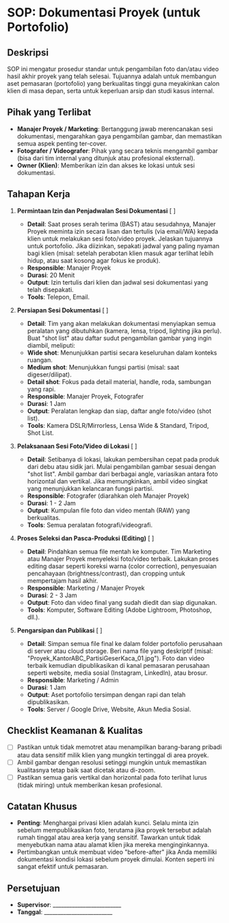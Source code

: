 # SOP: Dokumentasi Proyek (untuk Portofolio)

## Deskripsi
SOP ini mengatur prosedur standar untuk pengambilan foto dan/atau video hasil akhir proyek yang telah selesai. Tujuannya adalah untuk membangun aset pemasaran (portofolio) yang berkualitas tinggi guna meyakinkan calon klien di masa depan, serta untuk keperluan arsip dan studi kasus internal.

## Pihak yang Terlibat
- **Manajer Proyek / Marketing**: Bertanggung jawab merencanakan sesi dokumentasi, mengarahkan gaya pengambilan gambar, dan memastikan semua aspek penting ter-cover.
- **Fotografer / Videografer**: Pihak yang secara teknis mengambil gambar (bisa dari tim internal yang ditunjuk atau profesional eksternal).
- **Owner (Klien)**: Memberikan izin dan akses ke lokasi untuk sesi dokumentasi.

## Tahapan Kerja
1. **Permintaan Izin dan Penjadwalan Sesi Dokumentasi** [ ]
   - **Detail**: Saat proses serah terima (BAST) atau sesudahnya, Manajer Proyek meminta izin secara lisan dan tertulis (via email/WA) kepada klien untuk melakukan sesi foto/video proyek. Jelaskan tujuannya untuk portofolio. Jika diizinkan, sepakati jadwal yang paling nyaman bagi klien (misal: setelah perabotan klien masuk agar terlihat lebih hidup, atau saat kosong agar fokus ke produk).
   - **Responsible**: Manajer Proyek
   - **Durasi**: 20 Menit
   - **Output**: Izin tertulis dari klien dan jadwal sesi dokumentasi yang telah disepakati.
   - **Tools**: Telepon, Email.

2. **Persiapan Sesi Dokumentasi** [ ]
   - **Detail**: Tim yang akan melakukan dokumentasi menyiapkan semua peralatan yang dibutuhkan (kamera, lensa, tripod, lighting jika perlu). Buat "shot list" atau daftar sudut pengambilan gambar yang ingin diambil, meliputi:
    - **Wide shot**: Menunjukkan partisi secara keseluruhan dalam konteks ruangan.
    - **Medium shot**: Menunjukkan fungsi partisi (misal: saat digeser/dilipat).
    - **Detail shot**: Fokus pada detail material, handle, roda, sambungan yang rapi.
   - **Responsible**: Manajer Proyek, Fotografer
   - **Durasi**: 1 Jam
   - **Output**: Peralatan lengkap dan siap, daftar angle foto/video (shot list).
   - **Tools**: Kamera DSLR/Mirrorless, Lensa Wide & Standard, Tripod, Shot List.

3. **Pelaksanaan Sesi Foto/Video di Lokasi** [ ]
   - **Detail**: Setibanya di lokasi, lakukan pembersihan cepat pada produk dari debu atau sidik jari. Mulai pengambilan gambar sesuai dengan "shot list". Ambil gambar dari berbagai angle, variasikan antara foto horizontal dan vertikal. Jika memungkinkan, ambil video singkat yang menunjukkan kelancaran fungsi partisi.
   - **Responsible**: Fotografer (diarahkan oleh Manajer Proyek)
   - **Durasi**: 1 - 2 Jam
   - **Output**: Kumpulan file foto dan video mentah (RAW) yang berkualitas.
   - **Tools**: Semua peralatan fotografi/videografi.

4. **Proses Seleksi dan Pasca-Produksi (Editing)** [ ]
   - **Detail**: Pindahkan semua file mentah ke komputer. Tim Marketing atau Manajer Proyek menyeleksi foto/video terbaik. Lakukan proses editing dasar seperti koreksi warna (color correction), penyesuaian pencahayaan (brightness/contrast), dan cropping untuk mempertajam hasil akhir.
   - **Responsible**: Marketing / Manajer Proyek
   - **Durasi**: 2 - 3 Jam
   - **Output**: Foto dan video final yang sudah diedit dan siap digunakan.
   - **Tools**: Komputer, Software Editing (Adobe Lightroom, Photoshop, dll.).

5. **Pengarsipan dan Publikasi** [ ]
   - **Detail**: Simpan semua file final ke dalam folder portofolio perusahaan di server atau cloud storage. Beri nama file yang deskriptif (misal: "Proyek_KantorABC_PartisiGeserKaca_01.jpg"). Foto dan video terbaik kemudian dipublikasikan di kanal pemasaran perusahaan seperti website, media sosial (Instagram, LinkedIn), atau brosur.
   - **Responsible**: Marketing / Admin
   - **Durasi**: 1 Jam
   - **Output**: Aset portofolio tersimpan dengan rapi dan telah dipublikasikan.
   - **Tools**: Server / Google Drive, Website, Akun Media Sosial.

## Checklist Keamanan & Kualitas
- [ ] Pastikan untuk tidak memotret atau menampilkan barang-barang pribadi atau data sensitif milik klien yang mungkin tertinggal di area proyek.
- [ ] Ambil gambar dengan resolusi setinggi mungkin untuk memastikan kualitasnya tetap baik saat dicetak atau di-zoom.
- [ ] Pastikan semua garis vertikal dan horizontal pada foto terlihat lurus (tidak miring) untuk memberikan kesan profesional.

## Catatan Khusus
- **Penting**: Menghargai privasi klien adalah kunci. Selalu minta izin sebelum mempublikasikan foto, terutama jika proyek tersebut adalah rumah tinggal atau area kerja yang sensitif. Tawarkan untuk tidak menyebutkan nama atau alamat klien jika mereka menginginkannya.
- Pertimbangkan untuk membuat video "before-after" jika Anda memiliki dokumentasi kondisi lokasi sebelum proyek dimulai. Konten seperti ini sangat efektif untuk pemasaran.

## Persetujuan
- **Supervisor**: _________________________
- **Tanggal**: _________________________